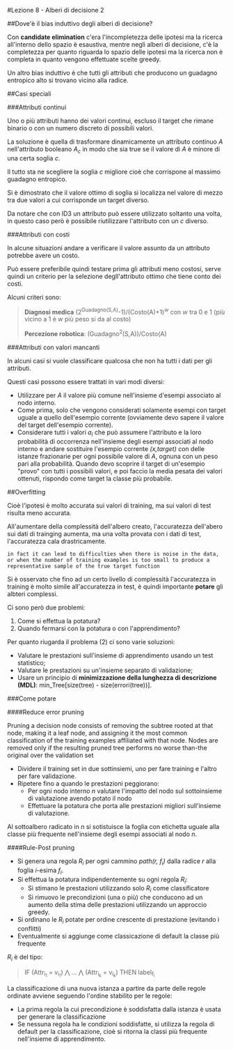 #Lezione 8 - Alberi di decisione 2

##Dove'è il bias induttivo degli alberi di decisione?

Con **candidate elimination** c'era l'incompletezza delle ipotesi ma la ricerca all'interno dello spazio è esaustiva, mentre negli alberi di decisione, c'è la completezza per quanto riguarda lo spazio delle ipotesi ma la ricerca non è completa in quanto vengono effettuate scelte greedy.

Un altro bias induttivo è che tutti gli attributi che producono un guadagno entropico alto si trovano vicino alla radice.

##Casi speciali

###Attributi continui

Uno o più attributi hanno dei valori continui, escluso il target che rimane binario o con un numero discreto di possibili valori.

La soluzione è quella di trasformare dinamicamente un attributo continuo *A* nell'attributo booleano *A<sub>c</sub>* in modo che sia true se il valore di *A* è minore di una certa soglia *c*.

Il tutto sta ne scegliere la soglia *c* migliore cioè che corrispone al massimo guadagno entropico.

Si è dimostrato che il valore ottimo di soglia si localizza nel valore di mezzo tra due valori a cui corrisponde un target diverso.

Da notare che con ID3 un attributo può essere utilizzato soltanto una volta, in questo caso però è possibile riutilizzare l'attributo con un *c* diverso. 

###Attributi con costi

In alcune situazioni andare a verificare il valore assunto da un attributo potrebbe avere un costo.

Può essere preferibile quindi testare prima gli attributi meno costosi, serve quindi un criterio per la selezione degll'attributo ottimo che tiene conto dei costi.

Alcuni criteri sono:

> **Diagnosi medica** (2<sup>Guadagno(S,A)</sup>-1)/(Costo(A)+1)<sup>*w*</sup> con *w* tra 0 e 1 (più vicino a 1 è *w* più peso si da al costo)
> 
> **Percezione robotica**: (Guadagno<sup>2</sup>(S,A))/Costo(A)

###Attributi con valori mancanti

In alcuni casi si vuole classificare qualcosa che non ha tutti i dati per gli attributi.

Questi casi possono essere trattati in vari modi diversi:

- Utilizzare per *A* il valore più comune nell'insieme d'esempi associato al nodo interno.
- Come prima, solo che vengono considerati solamente esempi con target uguale a quello dell'esempio corrente (ovviamente devo sapere il valore del target dell'esempio corrente).
- Considerare tutti i valori *a<sub>i</sub>* che può assumere l'attributo e la loro probabilità di occorrenza nell'insieme degli esempi associati al nodo interno e andare sostituire l'esempio corrente *(x,target)* con delle istanze frazionarie per ogni possibile valore di *A*, ognuna con un peso pari alla probabilità. Quando devo scoprire il target di un'esempio "provo" con tutti i possibili valori, e poi faccio la media pesata dei valori ottenuti, rispondo come target la classe più probabile.

##Overfitting

Cioè l'ipotesi è molto accurata sui valori di training, ma sui valori di test risulta meno accurata.

All'aumentare della complessità dell'albero creato, l'accuratezza dell'abero sui dati di trainging aumenta, ma una volta provata con i dati di test, l'accuratezza cala drastricamente.

```
in fact it can lead to difficulties when there is noise in the data, or when the number of training examples is too small to produce a representative sample of the true target function
```

Si è osservato che fino ad un certo livello di complessità l'accuratezza in training è molto simile all'accuratezza in test, è quindi importante **potare** gli albteri complessi.

Ci sono però due problemi:

1. Come si effettua la potatura?
2. Quando fermarsi con la potatura o con l'apprendimento?


Per quanto riugarda il problema (2) ci sono varie soluzioni:

- Valutare le prestazioni sull'insieme di apprendimento usando un test statistico;
- Valutare le prestazioni su un'insieme separato di validazione;
- Usare un principio di **minimizzazione della lunghezza di descrizione (MDL)**: min_Tree[size(tree) - size(errori(tree))].

###Come potare

####Reduce error pruning

Pruning a decision node consists of removing the subtree rooted at that node, making it a leaf node, and assigning it the most common classification of the training examples affiliated with that node. Nodes are removed only if the resulting pruned tree performs no worse than-the original over the validation set

- Dividere il training set in due sottinsiemi, uno per fare training e l'altro per fare validazione.
- Ripetere fino a quando le prestazioni peggiorano:
    - Per ogni nodo interno *n* valutare l'impatto del nodo sul sottoinsieme di valutazione avendo potato il nodo
    - Effettuare la potatura che porta alle prestazioni migliori sull'insieme di valutazione.

Al sottoalbero radicato in *n* si sotistuisce la foglia con etichetta uguale alla classe più frequente nell'insieme degli esempi associati al nodo *n*.

####Rule-Post pruning

- Si genera una regola *R<sub>i</sub>* per ogni cammino *path(r, f<sub>i</sub>)* dalla radice *r* alla foglia *i*-esima *f<sub>i</sub>*.
- Si effettua la potatura indipendentemente su ogni regola *R<sub>i</sub>*:
    - Si stimano le prestazioni utilizzando solo *R<sub>i</sub>* come classificatore
    - Si rimuovo le precondizioni (una o più) che conducono ad un aumento della stima delle prestazioni utilizzando un approccio greedy.
- Si ordinano le *R<sub>i</sub>* potate per ordine crescente di prestazione (evitando i conflitti)
- Eventualmente si aggiunge come classicazione di default la classe più frequente

*R<sub>i</sub>* è del tipo:

> IF (Attr<sub>i<sub>1</sub></sub> = v<sub>i<sub>1</sub></sub>) ⋀ ... ⋀ (Attr<sub>i<sub>k</sub></sub> = v<sub>i<sub>k</sub></sub>) THEN label<sub>f<sub>i</sub></sub>

La classificazione di una nuova istanza a partire da parte delle regole ordinate avviene seguendo l'ordine stabilito per le regole:

- La prima regola la cui precondizione è soddisfatta dalla istanza è usata per generare la classificazione
- Se nessuna regola ha le condizioni soddisfatte, si utilizza la regola di default per la classificazione, cioè si ritorna la classi più frequente nell'insieme di apprendimento.